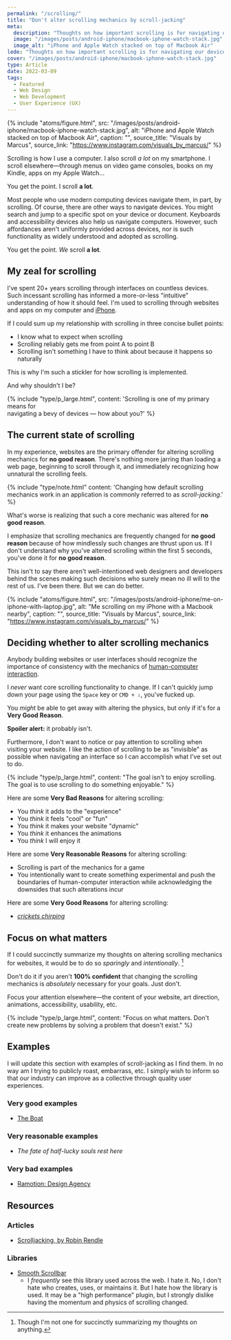 ```yaml
---
permalink: "/scrolling/"
title: "Don't alter scrolling mechanics by scroll-jacking"
meta:
  description: "Thoughts on how important scrolling is for navigating our devices and what can go wrong when we try to change the mechanics by scroll-jacking."
  image: "/images/posts/android-iphone/macbook-iphone-watch-stack.jpg"
  image_alt: "iPhone and Apple Watch stacked on top of Macbook Air"
lede: "Thoughts on how important scrolling is for navigating our devices and what can go wrong when we try to change such mechanics through scroll-jacking."
cover: "/images/posts/android-iphone/macbook-iphone-watch-stack.jpg"
type: Article
date: 2022-03-09
tags:
  - Featured
  - Web Design
  - Web Development
  - User Experience (UX)
---
```


{% include "atoms/figure.html", src: "/images/posts/android-iphone/macbook-iphone-watch-stack.jpg", alt: "iPhone and Apple Watch stacked on top of Macbook Air", caption: "", source_title: "Visuals by Marcus", source_link: "https://www.instagram.com/visuals_by_marcus/" %}

Scrolling is how I use a computer. I also scroll _a lot_ on my smartphone. I scroll elsewhere—through menus on video game consoles, books on my Kindle, apps on my Apple Watch&hellip;

You get the point. I scroll **a lot**.

Most people who use modern computing devices navigate them, in part, by scrolling. Of course, there are other ways to navigate devices. You might search and jump to a specific spot on your device or document. Keyboards and accessibility devices also help us navigate computers. However, such affordances aren't uniformly provided across devices, nor is such functionality as widely understood and adopted as scrolling.

You get the point. _We_ scroll **a lot**.

## My zeal for scrolling

I've spent 20+ years scrolling through interfaces on countless devices. Such incessant scrolling has informed a more-or-less "intuitive" understanding of how it should feel. I'm used to scrolling through websites and apps on my computer and [iPhone](/switch-from-android-to-iphone/).

If I could sum up my relationship with scrolling in three concise bullet points:

- I know what to expect when scrolling
- Scrolling reliably gets me from point A to point B
- Scrolling isn't something I have to think about because it happens so naturally

This is why I'm such a stickler for how scrolling is implemented.

And why shouldn't I be?

{% include "type/p_large.html", content: 'Scrolling is one of my primary means for<br class="_hidden-720"> navigating a bevy of devices — how about you?' %}

## The current state of scrolling

In my experience, websites are the primary offender for altering scrolling mechanics for **no good reason**. There's nothing more jarring than loading a web page, beginning to scroll through it, and immediately recognizing how unnatural the scrolling feels.

{% include "type/note.html" content: 'Changing how default scrolling mechanics work in an application is commonly referred to as <em>scroll-jacking</em>.' %}

What's worse is realizing that such a core mechanic was altered for **no good reason**.

I emphasize that scrolling mechanics are frequently changed for **no good reason** because of how mindlessly such changes are thrust upon us. If I don't understand why you've altered scrolling within the first 5 seconds, you've done it for **no good reason**.

This isn't to say there aren't well-intentioned web designers and developers behind the scenes making such decisions who surely mean no ill will to the rest of us. I've been there. But we can do better.

{% include "atoms/figure.html", src: "/images/posts/android-iphone/me-on-iphone-with-laptop.jpg", alt: "Me scrolling on my iPhone with a Macbook nearby", caption: "", source_title: "Visuals by Marcus", source_link: "https://www.instagram.com/visuals_by_marcus/" %}

## Deciding whether to alter scrolling mechanics

Anybody building websites or user interfaces should recognize the importance of consistency with the mechanics of [human-computer interaction](https://en.wikipedia.org/wiki/Human-computer_interaction).

I _never_ want core scrolling functionality to change. If I can't quickly jump down your page using the `Space` key or `CMD + ⇩`, you've fucked up.

You _might_ be able to get away with altering the physics, but only if it's for a **Very Good Reason**.

**Spoiler alert:** it probably isn't.

Furthermore, I don't want to notice or pay attention to scrolling when visiting your website. I like the action of scrolling to be as "invisible" as possible when navigating an interface so I can accomplish what I've set out to do.

{% include "type/p_large.html", content: "The goal isn't to enjoy scrolling. The goal is to use scrolling to do something enjoyable." %}

Here are some **Very Bad Reasons** for altering scrolling:

- You _think_ it adds to the "experience"
- You _think_ it feels "cool" or "fun"
- You _think_ it makes your website "dynamic"
- You _think_ it enhances the animations
- You _think_ I will enjoy it

Here are some **Very Reasonable Reasons** for altering scrolling:

- Scrolling is part of the mechanics for a game
- You intentionally want to create something experimental and push the boundaries of human-computer interaction while acknowledging the downsides that such alterations incur

Here are some **Very Good Reasons** for altering scrolling:

- _[crickets chirping](https://www.youtube.com/watch?v=RktX4lbe_g4)_

## Focus on what matters

If I could succinctly summarize my thoughts on altering scrolling mechanics for websites, it would be to do so _sparingly_ and _intentionally_. [^1]

[^1]: Though I'm not one for succinctly summarizing my thoughts on anything.

Don't do it if you aren't **100% confident** that changing the scrolling mechanics is _absolutely_ necessary for your goals. Just don't.

Focus your attention elsewhere—the content of your website, art direction, animations, accessibility, usability, etc.

{% include "type/p_large.html", content: "Focus on what matters. Don't create new problems by solving a problem that doesn't exist." %}

## Examples

I will update this section with examples of scroll-jacking as I find them. In no way am I trying to publicly roast, embarrass, etc. I simply wish to inform so that our industry can improve as a collective through quality user experiences.

<h3 class="_text-h4">Very good examples</h3>

- [The Boat](https://www.sbs.com.au/theboat/)

<h3 class="_text-h4">Very reasonable examples</h3>

- _The fate of half-lucky souls rest here_

<h3 class="_text-h4">Very bad examples</h3>

- [Ramotion: Design Agency](https://www.ramotion.com/)

## Resources

<h3 class="_text-h4">Articles</h3>

- [Scrolljacking, by Robin Rendle](https://www.robinrendle.com/notes/scrolljacking/)

<h3 class="_text-h4">Libraries</h3>

- [Smooth Scrollbar](https://idiotwu.github.io/smooth-scrollbar/)
  - I _frequently_ see this library used across the web. I hate it. No, I don't hate who creates, uses, or maintains it. But I hate how the library is used. It may be a "high performance" plugin, but I strongly dislike having the momentum and physics of scrolling changed.
